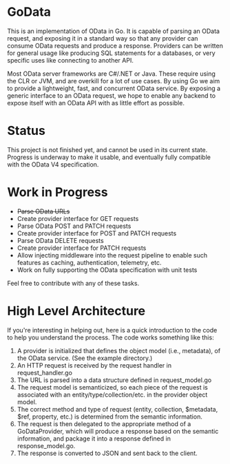 GoData
======

This is an implementation of OData in Go. It is capable of parsing an OData
request, and exposing it in a standard way so that any provider can consume
OData requests and produce a response. Providers can be written for general
usage like producing SQL statements for a databases, or very specific uses like
connecting to another API.

Most OData server frameworks are C#/.NET or Java. These require using the CLR or
JVM, and are overkill for a lot of use cases. By using Go we aim to provide a
lightweight, fast, and concurrent OData service. By exposing a generic interface
to an OData request, we hope to enable any backend to expose itself with
an OData API with as little effort as possible.

Status
======

This project is not finished yet, and cannot be used in its current state.
Progress is underway to make it usable, and eventually fully compatible with the
OData V4 specification.

Work in Progress
================

* ~~Parse OData URLs~~
* Create provider interface for GET requests
* Parse OData POST and PATCH requests
* Create provider interface for POST and PATCH requests
* Parse OData DELETE requests
* Create provider interface for PATCH requests
* Allow injecting middleware into the request pipeline to enable such features
  as caching, authentication, telemetry, etc.
* Work on fully supporting the OData specification with unit tests

Feel free to contribute with any of these tasks.

High Level Architecture
=======================

If you're interesting in helping out, here is a quick introduction to the
code to help you understand the process. The code works something like this:

1. A provider is initialized that defines the object model (i.e., metadata), of
   the OData service. (See the example directory.)
2. An HTTP request is received by the request handler in request_handler.go
3. The URL is parsed into a data structure defined in request_model.go
4. The request model is semanticized, so each piece of the request is associated
   with an entity/type/collection/etc. in the provider object model.
5. The correct method and type of request (entity, collection, $metadata, $ref, 
   property, etc.) is determined from the semantic information.
6. The request is then delegated to the appropriate method of a GoDataProvider,
   which will produce a response based on the semantic information, and
   package it into a response defined in response_model.go.
7. The response is converted to JSON and sent back to the client.
